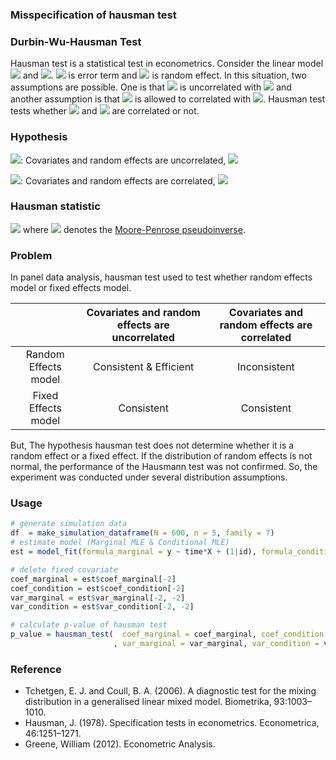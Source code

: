 ﻿### Misspecification of hausman test

### Durbin-Wu-Hausman Test
Hausman test is a statistical test in econometrics.
Consider the linear model ![](https://latex.codecogs.com/svg.latex?\mathbf{%20y_{it}=\alpha+\beta^{T}X_{it}+u_{it}%20}) and ![](https://latex.codecogs.com/svg.latex?\mathbf{%20u_{it}=\mu_{i}+v_{it}%20}). ![](https://latex.codecogs.com/svg.latex?\mathbf{v}) is error term and ![](http://latex.codecogs.com/svg.latex?\mathbf{\mu}) is random effect. In this situation, two assumptions are possible. One is that ![](https://latex.codecogs.com/svg.latex?\mathbf{\mu_{i}}) is uncorrelated with ![](https://latex.codecogs.com/svg.latex?\mathbf{X_{it}}) and another assumption is that ![](https://latex.codecogs.com/svg.latex?\mathbf{\mu_{i}}) is allowed to correlated with ![](https://latex.codecogs.com/svg.latex?\mathbf{X_{it}}). Hausman test tests whether ![](https://latex.codecogs.com/svg.latex?\mathbf{\mu_{i}}) and ![](https://latex.codecogs.com/svg.latex?\mathbf{X_{it}}) are correlated or not.

### Hypothesis
![](https://latex.codecogs.com/svg.latex?\mathbf{H_{0}}): Covariates and random effects are uncorrelated, ![](https://latex.codecogs.com/svg.latex?\mathbf{cov(\mu_{i},%20x_{it})%20=%200})

![](https://latex.codecogs.com/svg.latex?\mathbf{H_{1}}): Covariates and random effects are correlated, ![](https://latex.codecogs.com/svg.latex?\mathbf{cov(\mu_{i},%20x_{it})%20\neq%200})

### Hausman statistic
![](https://latex.codecogs.com/svg.latex?\mathbf{H%20=%20(b_{1}-b_{0})^{%27}%20(%20Var(b_{0})-Var(b_{1}))^{+}%20%20(b_{1}-b_{0})}) where ![](https://latex.codecogs.com/svg.latex?\mathbf{^{+}}) denotes the [Moore-Penrose pseudoinverse](https://en.wikipedia.org/wiki/Moore%E2%80%93Penrose_inverse).

### Problem
In panel data analysis, hausman test used to test whether random effects model or fixed effects model.

|                      | Covariates and random effects are uncorrelated | Covariates and random effects are correlated |
| :---:                |     :---:              |        :---: |
| Random Effects model | Consistent & Efficient | Inconsistent |
| Fixed Effects model  | Consistent             | Consistent   |

But, The hypothesis hausman test does not determine whether it is a random effect or a fixed effect. If the distribution of random effects is not normal, the performance of the Hausmann test was not confirmed. So, the experiment was conducted under several distribution assumptions.

### Usage
```R
# generate simulation data
df  = make_simulation_dataframe(N = 600, n = 5, family = 7)
# estimate model (Marginal MLE & Conditional MLE)
est = model_fit(formula_marginal = y ~ time*X + (1|id), formula_condition = y ~ time*X + strata(id), data = df)

# delete fixed covariate
coef_marginal = est$coef_marginal[-2]
coef_condition = est$coef_condition[-2]
var_marginal = est$var_marginal[-2, -2]
var_condition = est$var_condition[-2, -2]

# calculate p-value of hausman test
p_value = hausman_test(  coef_marginal = coef_marginal, coef_condition = coef_condition
                       , var_marginal = var_marginal, var_condition = var_condition)
```

### Reference
 * Tchetgen, E. J. and Coull, B. A. (2006). A diagnostic test for the mixing distribution in a generalised linear mixed model. Biometrika, 93:1003–1010.
 * Hausman, J. (1978). Specification tests in econometrics. Econometrica, 46:1251–1271.
 * Greene, William (2012). Econometric Analysis.
